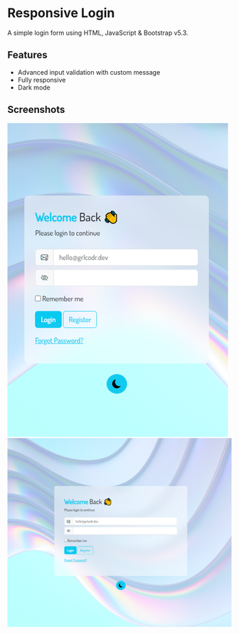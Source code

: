 # Responsive Login

A simple login form using HTML, JavaScript & Bootstrap v5.3.

## Features

- Advanced input validation with custom message
- Fully responsive
- Dark mode

## Screenshots
![Mobile](./assets/screenshots/mobile-screen.png)
![Desktop](./assets/screenshots/desktop-screen.png)
